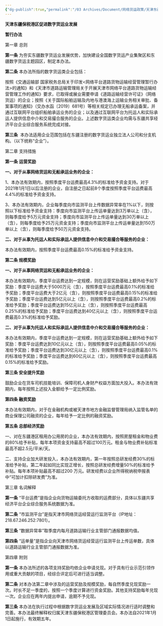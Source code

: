 ```yaml
---
{"dg-publish":true,"permalink":"/03 Archives/Document/网络货运政策/天津东疆保税港区/"}
---
```


**天津东疆保税港区促进数字货运业发展**

**暂行办法**

第一章 总则

**第一条** 为夯实东疆数字货运业发展优势，加快建设全国数字货运产业集聚区和东疆数字货运主题园区，制定本办法。

**第二条** 本办法所指的数字货运类企业包括：

按照《交通运输部 国家税务总局关于印发<网络平台道路货物运输经营管理暂行办法>的通知》和《天津市道路运输管理局关于开展天津市网络平台道路货物运输经营管理工作的通知》要求，已取得或展业需要申请《道路运输经营许可证》（网络货运）的企业；按照《关于国际船舶运输及内地与港澳海上运输业务相关审批、备案事项的通知》（交办水函〔2019〕681号）等相关规定已办理无船承运备案，并通过互联网平台组织船舶承运业务的企业；以及通过互联网平台为托运人和实际承运人提供信息中介和交易撮合服务的企业。上述数字货运类企业均需与东疆共享经济平台企业综合服务系统完成对接。

**第三条**  本办法适用企业范围包括在东疆注册的数字货运业独立法人公司和分支机构。（以下统称“企业”）。

第二章 支持措施

**第一条** **运营奖励**

**一、对于从事网络货运和无船承运业务的企业：**

1、本办法有效期内，按照季度平台运费最高4.3%的标准给予资金支持。对于2021年1月1日以后注册的企业，自注册之日起前8个季度按照季度平台运费最高4.4%的标准给予资金支持。

3、本办法有效期内，企业每季度向市监测平台上传数据异常率在1%以下，则按照以下标准给予资金支持：季度向市监测平台上传运单量达到3万单以上（含），则每季度给予5万元资金支持；季度向市监测平台上传运单量达到30万单以上（含），则每季度给予25万元资金支持；季度向市监测平台上传运单量达到150万单以上（含），则每季度给予50万元资金支持。

**二、对于****从事为托运人和实际承运人提供信息中介和交易撮合等服务的企业****：**

本办法有效期内，按照季度平台运费最高0.15%的标准给予资金支持。

**第二条 规模奖励**

**一、对于从事网络货运和无船承运业务的企业：**

本办法有效期内，季度平台运费达到一定规模，则在运营奖励基础上额外给予如下奖励：季度平台运费大于5000万元（含），按照季度平台运费最高0.1%的标准给予奖励；季度平台运费大于2亿元（含），则按照季度平台运费最高0.15%的标准给予奖励；季度平台运费达到5亿元以上（含），则按照季度平台运费最高0.2%的标准给予奖励；季度平台运费达到15亿元以上（含），则按照季度平台运费最高0.25%的标准给予奖励；季度平台运费达到40亿元以上（含），则按照季度平台运费最高0.3%的标准给予奖励。

**二、对于****从事为托运人和实际承运人提供信息中介和交易撮合等服务的企业****：**

本办法有效期内，季度平台运费达到一定规模，则在运营奖励基础上额外给予如下奖励：季度平台运费达到10亿元以上（含），则按照季度平台运费最高0.05%的标准给予奖励；季度平台运费达到30亿元以上（含），则按照季度平台运费最高0.1%的标准给予奖励；季度平台运费达到60亿元以上（含），则按照季度平台运费最高0.15%的标准给予奖励。

**第三条 安全提升奖励**

鼓励企业在货车司机技能培训、保障司机人身财产权益方面加大投入。本办法有效期内，每年按照上述投入金额给予一定比例奖励。

**第四条 融资奖励**

本办法有效期内，对于在金融机构或被天津市地方金融监督管理局纳入监管名单的商业保理公司融资的企业，每年给予一定比例的融资奖励。

**第五条 总部经济奖励**

一、对在东疆港区租用办公用房的企业，本办法有效期内，按照房屋租金和物业费的80%给予补贴，每年本项资金支持最高不超过100万元。租金与物业费补贴标准最高不超2.5元/平米/天。

二、支持企业加大研发投入，本办法有效期内，第一年按照总研发经费30%的标准给予补贴，第二年起如同比实现正增长，按照总研发经费增量50%的标准给予补贴。每年本项补贴最高不超过200 万元。研发经费以企业所得税纳税申报表中“可加计扣除研发费”为准。

第三章 名词解释

**第一条** “平台运费”是指企业向货物运输委托方收取的运费部分，具体以东疆共享经济平台企业综合服务系统数据为准。

**第二条** “市监测平台”是指天津市网络货运经营运行监测平台（IP地址：218.67.246.252:7801）。

**第三条** “数据异常率”取季度内每月道路运输行业主管部门通报数据均值。

**第四条** “运单量”是指企业向天津市网络货运经营运行监测平台上传运单数，具体以道路运输行业主管部门通报数据为准。

第四章 附则

**第一条** 本办法所述的各项支持奖励均依企业申请兑现。对于具有行业示范引领作用或重大贡献的项目，经综合评定后可进行适当调整。

**第二条** 对本办法第二章中涉及的运营奖励及规模奖励，每自然季度兑现奖励一次。时长不足一季度的，按照一个季度计算进行资金奖励。其他支持奖励每年兑现一次。企业应在两年内提出申请，逾期不予兑现。

**第三条** 本办法在执行过程中根据数字货运业发展及区域实际情况进行适时调整和完善。本办法最终解释权归属天津东疆保税港区管理委员会。本办法自2021年1月1日起施行，有效期五年。